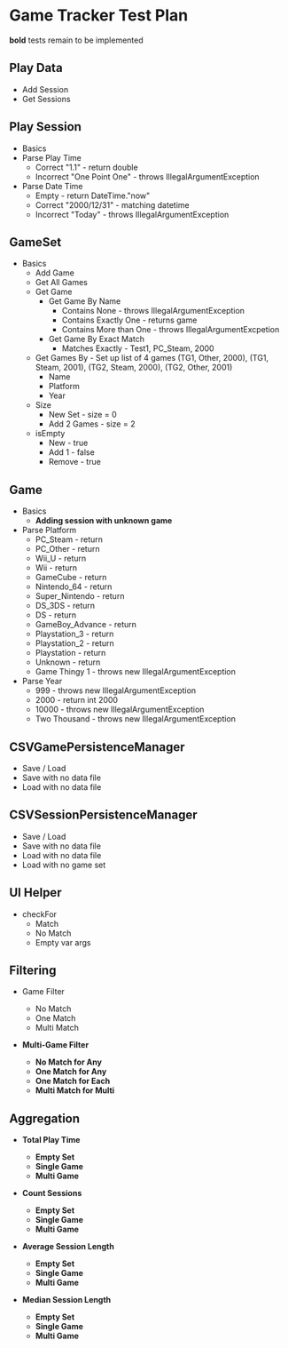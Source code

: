 # Game Tracker Test Plan

**bold** tests remain to be implemented

## Play Data

* Add Session
* Get Sessions

## Play Session

* Basics
* Parse Play Time
   * Correct "1.1" - return double
   * Incorrect "One Point One" - throws IllegalArgumentException
* Parse Date Time
   * Empty - return DateTime."now"
   * Correct "2000/12/31" - matching datetime
   * Incorrect "Today" - throws IllegalArgumentException
   
## GameSet

* Basics
   * Add Game
   * Get All Games
   * Get Game
      * Get Game By Name
         * Contains None - throws IllegalArgumentException
         * Contains Exactly One - returns game
         * Contains More than One - throws IllegalArgumentExcpetion
      * Get Game By Exact Match
         * Matches Exactly - Test1, PC_Steam, 2000
   * Get Games By  - Set up list of 4 games (TG1, Other, 2000), (TG1, Steam, 2001), (TG2, Steam, 2000), (TG2, Other, 2001)
      * Name
      * Platform 
      * Year 
   * Size
      * New Set - size = 0
      * Add 2 Games - size = 2
   * isEmpty
      * New - true
      * Add 1 - false
      * Remove - true
      
## Game

* Basics
   * **Adding session with unknown game**
* Parse Platform
   * PC_Steam - return 
   * PC_Other - return 
   * Wii_U - return 
   * Wii - return 
   * GameCube - return 
   * Nintendo_64 - return 
   * Super_Nintendo - return 
   * DS_3DS - return 
   * DS - return 
   * GameBoy_Advance - return 
   * Playstation_3 - return 
   * Playstation_2 - return 
   * Playstation - return 
   * Unknown - return 
   * Game Thingy 1 - throws new IllegalArgumentException
* Parse Year
   * 999 - throws new IllegalArgumentException
   * 2000 - return int 2000
   * 10000 - throws new IllegalArgumentException
   * Two Thousand - throws new IllegalArgumentException

## CSVGamePersistenceManager

* Save / Load
* Save with no data file
* Load with no data file

## CSVSessionPersistenceManager

* Save / Load
* Save with no data file
* Load with no data file
* Load with no game set

## UI Helper

* checkFor
   * Match
   * No Match
   * Empty var args

## Filtering

* Game Filter
   * No Match
   * One Match
   * Multi Match

* **Multi-Game Filter**
   * **No Match for Any**
   * **One Match for Any**
   * **One Match for Each**
   * **Multi Match for Multi**

## Aggregation

* **Total Play Time**
   * **Empty Set**
   * **Single Game**
   * **Multi Game**

* **Count Sessions**
   * **Empty Set**
   * **Single Game**
   * **Multi Game**

* **Average Session Length**
   * **Empty Set**
   * **Single Game**
   * **Multi Game**

* **Median Session Length**
   * **Empty Set**
   * **Single Game**
   * **Multi Game**


